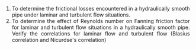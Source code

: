 <ol style="text-align: justify;">
  <li>To determine the frictional losses encountered in a hydraulically smooth pipe under laminar and turbulent flow situations.</li>
  <li>To determine the effect of Reynolds number on Fanning friction factor for laminar and turbulent flow situations in a hydraulically smooth pipe. Verify the correlations for laminar flow and turbulent flow (Blasius correlation and Nicurdse's correlation)</li>
</ol>
